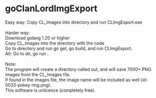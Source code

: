 # goClanLordImgExport
Easy way: Copy CL_Images into directory and run CLImgExport.exe<br>
<br>
Harder way:<br>
Download golang 1.20 or higher<br>
Copy CL_Images into the directory with the code<br>
Go to directory and run go get, go build, and run CLImgExport.<br>
Alt: Go to dir, go run .<br>
<br>
Note:<br>
The program will create a directory called out, and will save 7000+ PNG images from the CL_Images file.<br>
If found in the images file, the image name will be included as well (id-0033-pokey ring.png).<br>
This software is unlicence (completely free).<br>


